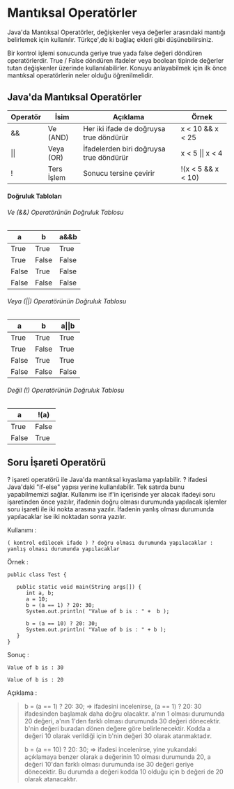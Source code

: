 # Mantıksal Operatörler

Java'da Mantıksal Operatörler, değişkenler veya değerler arasındaki mantığı belirlemek için kullanılır. Türkçe',de ki bağlaç ekleri gibi düşünebilirsiniz.

Bir kontrol işlemi sonucunda geriye true yada false değeri döndüren operatörlerdir. True / False döndüren ifadeler veya boolean tipinde değerler tutan değişkenler üzerinde kullanılabilirler. Konuyu anlayabilmek için ilk önce mantıksal operatörlerin neler olduğu öğrenilmelidir.

## Java'da Mantıksal Operatörler

| Operatör | İsim       | Açıklama                                | Örnek              |
| -------- | ---------- | --------------------------------------- | ------------------ |
| &&       | Ve (AND)   | Her iki ifade de doğruysa true döndürür | x < 10 && x < 25   |
| \|\|     | Veya (OR)  | İfadelerden biri doğruysa true döndürür | x < 5 \|\| x < 4   |
| !        | Ters İşlem | Sonucu tersine çevirir                  | !(x < 5 && x < 10) |

#### Doğruluk Tabloları

###### Ve (&&) Operatörünün Doğruluk Tablosu

| a     | b     | a&&b  |
| ----- | ----- | ----- |
| True  | True  | True  |
| True  | False | False |
| False | True  | False |
| False | False | False |

###### Veya (||) Operatörünün Doğruluk Tablosu

| a     | b     | a\|\|b |
| ----- | ----- | ------ |
| True  | True  | True   |
| True  | False | True   |
| False | True  | True   |
| False | False | False  |

###### Değil (!) Operatörünün Doğruluk Tablosu

| a     | !(a)  |
| ----- | ----- |
| True  | False |
| False | True  |

## Soru İşareti Operatörü

? işareti operatörü ile Java'da mantıksal kıyaslama yapılabilir. ? ifadesi Java'daki "if-else" yapısı yerine kullanılabilir. Tek satırda bunu yapabilmemizi sağlar. Kullanımı ise if'in içerisinde yer alacak ifadeyi soru işaretinden önce yazılır, ifadenin doğru olması durumunda yapılacak işlemler soru işareti ile iki nokta arasına yazılır. İfadenin yanlış olması durumunda yapılacaklar ise iki noktadan sonra yazılır.

Kullanımı :

```
( kontrol edilecek ifade ) ? doğru olması durumunda yapılacaklar : yanlış olması durumunda yapılacaklar
```

Örnek :

```
public class Test {

   public static void main(String args[]) {
      int a, b;
      a = 10;
      b = (a == 1) ? 20: 30;
      System.out.println( "Value of b is : " +  b );

      b = (a == 10) ? 20: 30;
      System.out.println( "Value of b is : " + b );
   }
}
```

Sonuç :

```
Value of b is : 30

Value of b is : 20
```

Açıklama :

> b = (a == 1) ? 20: 30; => ifadesini incelenirse, (a == 1) ? 20: 30 ifadesinden başlamak daha doğru olacaktır. a'nın 1 olması durumunda 20 değeri, a'nın 1'den farklı olması durumunda 30 değeri dönecektir. b'nin değeri buradan dönen değere göre belirlenecektir. Kodda a değeri 10 olarak verildiği için b'nin değeri 30 olarak atanmaktadır.
>
> b = (a == 10) ? 20: 30; => ifadesi incelenirse, yine yukarıdaki açıklamaya benzer olarak a değerinin 10 olması durumunda 20, a değeri 10'dan farklı olması durumunda ise 30 değeri geriye dönecektir. Bu durumda a değeri kodda 10 olduğu için b değeri de 20 olarak atanacaktır.
